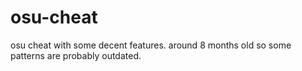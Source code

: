 # osu-cheat
osu cheat with some decent features. around 8 months old so some patterns are probably outdated. 

